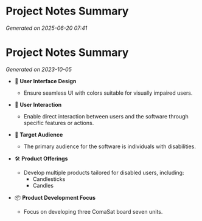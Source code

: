 # Project Notes Summary

*Generated on 2025-06-20 07:41*

# Project Notes Summary

*Generated on 2023-10-05*

- 🎨 **User Interface Design**
  - Ensure seamless UI with colors suitable for visually impaired users.

- 🤝 **User Interaction**
  - Enable direct interaction between users and the software through specific features or actions.

- 🎯 **Target Audience**
  - The primary audience for the software is individuals with disabilities.

- 🛠️ **Product Offerings**
  - Develop multiple products tailored for disabled users, including:
    - Candlesticks
    - Candles

- 📦 **Product Development Focus**
  - Focus on developing three ComaSat board seven units.
